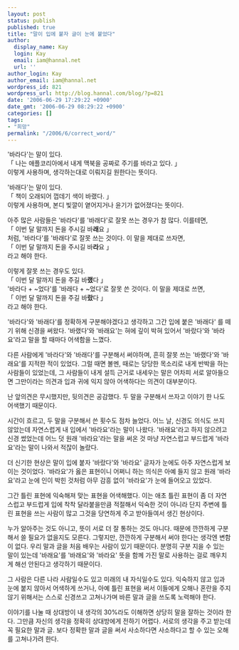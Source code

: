 ```yaml
---
layout: post
status: publish
published: true
title: "말이 입에 붙자 글이 눈에 붙었다"
author:
  display_name: Kay
  login: Kay
  email: iam@hannal.net
  url: ''
author_login: Kay
author_email: iam@hannal.net
wordpress_id: 821
wordpress_url: http://blog.hannal.com/blog/?p=821
date: '2006-06-29 17:29:22 +0900'
date_gmt: '2006-06-29 08:29:22 +0900'
categories: []
tags:
- "희망"
permalink: "/2006/6/correct_word/"
---
```

<p>'바라다'는 말이 있다.<br />
「 나는 애플코리아에서 내게 맥북을 공짜로 주기를 바라고 있다. 」<br />
이렇게 사용하며, 생각하는대로 이뤄지길 원한다는 뜻이다.</p>
<p>'바래다'는 말이 있다.<br />
「 책이 오래되어 껍데기 색이 바랬다. 」<br />
이렇게 사용하며, 본디 빛깔이 옅어지거나 윤기가 없어졌다는 뜻이다.</p>
<p>아주 많은 사람들은 '바라다'를 '바래다'로 잘못 쓰는 경우가 참 많다. 이를테면,<br />
「 이번 달 말까지 돈을 주시길 바<strong>래</strong>요 」<br />
처럼, '바라다'를 '바래다'로 잘못 쓰는 것이다. 이 말을 제대로 쓰자면,<br />
「 이번 달 말까지 돈을 주시길 바<strong>라</strong>요 」<br />
라고 해야 한다.</p>
<p>이렇게 잘못 쓰는 경우도 있다.<br />
「 이번 달 말까지 돈을 주길 바<strong>랬</strong>다 」<br />
'바라다 + ~었다'를 '바래다 + ~었다'로 잘못 쓴 것이다. 이 말을 제대로 쓰면,<br />
「 이번 달 말까지 돈을 주길 바<strong>랐</strong>다 」<br />
라고 해야 한다.</p>
<p>'바라다'와 '바래다'를 정확하게 구분해야겠다고 생각하고 그간 입에 붙은 '바래다' 를 떼기 위해 신경을 써왔다. '바랬다'와 '바래요'는 혀에 깊이 박혀 있어서 '바랐다'와 '바라요'라고 말을 할 때마다 어색함을 느꼈다.</p>
<p>다른 사람에게 '바라다'와 '바래다'를 구분해서 써야하며, 흔히 잘못 쓰는 '바랬다'와 '바래요'를 지적한 적이 있었다. 그럴 때면 볼멘, 때로는 당당한 목소리로 내게 반박을 하는 사람들이 있었는데, 그 사람들이 내게 설득 근거로 내세우는 말은 어차피 서로 알아들으면 그만이라는 의견과 입과 귀에 익지 않아 어색하다는 의견이 대부분이다.</p>
<p>난 앞의견은 무시했지만, 뒷의견은 공감했다. 두 말을 구분해서 쓰자고 이야기 한 나도 어색했기 때문이다.</p>
<p>시간이 흐르고, 두 말을 구분해서 쓴 횟수도 점차 늘었다. 어느 날, 신경도 의식도 쓰지 않았는데 자연스럽게 내 입에서 '바라요'라는 말이 나왔다. '바래요'라고 하지 않으려고 신경 썼었는데 어느 덧 원래 '바라요'라는 말을 써온 것 마냥 자연스럽고 부드럽게 '바라요'라는 말이 나와서 적잖이 놀랐다.</p>
<p>더 신기한 현상은 말이 입에 붙자 '바랐다'와 '바라요' 글자가 눈에도 아주 자연스럽게 보이는 것이었다. '바라요'가 옳은 표현이니 어쩌니 하는 의식은 아예 들지 않고 원래 '바라요'라고 눈에 인이 박힌 것처럼 아무 감흥 없이 '바라요'가 눈에 들어오고 있었다.</p>
<p>그간 틀린 표현에 익숙해져 맞는 표현을 어색해했다. 이는 애초 틀린 표현이 좀 더 자연스럽고 부드럽게 입에 착착 달라붙을만큼 적절해서 익숙한 것이 아니라 단지 주변에 틀린 표현을 쓰는 사람이 많고 그것을 당연하게 주고 받아들여서 생긴 현상이다.</p>
<p>누가 알아주는 것도 아니고, 뜻이 서로 더 잘 통하는 것도 아니다. 때문에 깐깐하게 구분해서 쓸 필요가 없을지도 모른다. 그렇지만, 깐깐하게 구분해서 써야 한다는 생각엔 변함이 없다. 우리 말과 글을 처음 배우는 사람이 있기 때문이다. 분명히 구분 지을 수 있는 말이 있는데 '바래요'를 '바래요'와 '바라요' 뜻을 함께 가진 말로 사용하는 걸로 깨우치게 해선 안된다고 생각하기 때문이다.</p>
<p>그 사람은 다른 나라 사람일수도 있고 미래의 내 자식일수도 있다. 익숙하지 않고 입과 눈에 붙지 않아서 어색하게 쓰거나, 아예 틀린 표현을 써서 이들에게 오해나 혼란을 주지 않기 위해서는 스스로 신경쓰고 고쳐나가며 바른 말과 글을 쓰도록 노력해야 한다.</p>
<p>이야기를 나눌 때 상대방이 내 생각의 30%라도 이해하면 상당히 말을 잘하는 것이라 한다. 그만큼 자신의 생각을 정확히 상대방에게 전하기 어렵다. 서로의 생각을 주고 받는데 꼭 필요한 말과 글. 보다 정확한 말과 글을 써서 사소하다면 사소하다고 할 수 있는 오해를 고쳐나가려 한다.</p>
